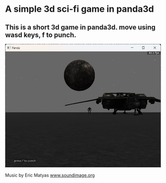 # A simple 3d sci-fi game in panda3d

## This is a short 3d game in panda3d. move using wasd keys, f to punch.

![Screenshot of window](Screenshot.jpg)

Music by Eric Matyas
www.soundimage.org
